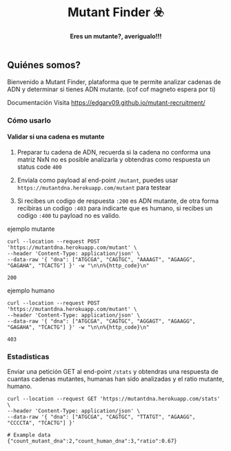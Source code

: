 <div align="center">
  <br>
  <h1>Mutant Finder ☣️</h1>
  <strong>Eres un mutante?, averigualo!!!</strong>
</div>
<br>

## Quiénes somos?
Bienvenido a Mutant Finder, plataforma que te permite analizar cadenas de ADN y
determinar si tienes ADN mutante. (cof cof magneto espera por ti)


Documentación
Visita  https://edgarv09.github.io/mutant-recruitment/


### Cómo usarlo

#### Validar si una cadena es mutante

1. Preparar tu cadena de ADN, recuerda si la cadena no conforma una matriz NxN no es posible analizarla
y obtendras como respuesta un status code `400`

2. Enviala como payload al end-point `/mutant`, puedes usar ` https://mutantdna.herokuapp.com/mutant` para testear
3. Si recibes un codigo de respuesta `:200` es ADN mutante, de otra forma recibiras un codigo `:403` para indicarte que es humano, si recibes un codigo `:400` tu payload no es valido.

ejemplo mutante

```shell
curl --location --request POST 'https://mutantdna.herokuapp.com/mutant' \
--header 'Content-Type: application/json' \
--data-raw '{ "dna": ["ATGCGA", "CAGTGC", "AAAAGT", "AGAAGG", "GAGAHA", "TCACTG"] }' -w "\n\n%{http_code}\n"

200
```

ejemplo humano
```shell
curl --location --request POST 'https://mutantdna.herokuapp.com/mutant' \
--header 'Content-Type: application/json' \
--data-raw '{ "dna": ["ATGCGA", "CAGTGC", "AGGAGT", "AGAAGG", "GAGAHA", "TCACTG"] }' -w "\n\n%{http_code}\n"

403
```

### Estadisticas

Enviar una petición GET al end-point `/stats` y obtendras una respuesta de cuantas cadenas mutantes, humanas han sido analizadas y el ratio mutante, humano.
```shell
curl --location --request GET 'https://mutantdna.herokuapp.com/stats' \
--header 'Content-Type: application/json' \
--data-raw '{ "dna": ["ATGCGA", "CAGTGC", "TTATGT", "AGAAGG", "CCCCTA", "TCACTG"] }'

# Example data
{"count_mutant_dna":2,"count_human_dna":3,"ratio":0.67}
```

